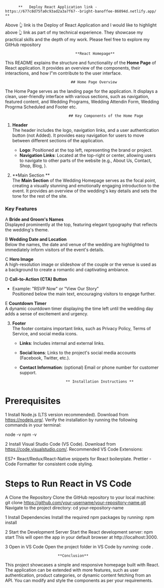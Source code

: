           **   Deploy React Application link - https://677c8d75fa0c93ad2a3a7f67--bright-banoffee-86094d.netlify.app/   **
                   
  Above 👆 link is the Deploy of React Application and I would like to highlight above 👆 link as part of my technical experience. They showcase my practical skills and the depth of my work. Please feel free to explore my GitHub repository                                   
                                    
                                    **React Homepage**

This README explains the structure and functionality of the **Home Page** of  React application. It provides an overview of the components, their interactions, and how I"m  contribute to the user interface.

                                  ## Home Page Overview

The Home Page serves as the landing page for the application. It displays a clean, user-friendly interface with various sections, such as navigation, featured content, and Wedding Programs, Wedding Attendin Form, Wedding Progrma Scheduled and Footer etc.

                                 ## Key Components of the Home Page

1. **Header**  
   The header includes the logo, navigation links, and a user authentication button (not Added). It provides easy navigation for users to move between different sections of the application.

   - **Logo**: Positioned at the top left, representing the brand or project.
   - **Navigation Links**: Located at the top-right or center, allowing users to navigate to other parts of the website (e.g., About Us, Contact, Shop, Blog, ).

     
 2. **Main Section **  
  The **Main Section** of the Wedding Homepage serves as the focal point, creating a visually stunning and emotionally engaging introduction to the event. It provides an overview of the wedding's key details and sets the tone for the rest of the site.

### Key Features
A **Bride and Groom's Names**  
   Displayed prominently at the top, featuring elegant typography that reflects the wedding's theme.

B **Wedding Date and Location**  
   Below the names, the date and venue of the wedding are highlighted to immediately inform visitors of the event's details.

C **Hero Image**  
   A high-resolution image or slideshow of the couple or the venue is used as a background to create a romantic and captivating ambiance.

D **Call-to-Action (CTA) Button**  
   - Example: "RSVP Now" or "View Our Story"  
   Positioned below the main text, encouraging visitors to engage further.

E  **Countdown Timer**  
   A dynamic countdown timer displaying the time left until the wedding day adds a sense of excitement and urgency.

3. **Footer**  
   The footer contains important links, such as Privacy Policy, Terms of Service, and social media icons.

   - **Links**: Includes internal and external links.
   - **Social Icons**: Links to the project's social media accounts (Facebook, Twitter, etc.).
   - **Contact Information**: (optional) Email or phone number for customer support.

     
                              ** Installation Instructions **
# Prerequisites
1 Install Node.js (LTS version recommended).
Download from https://nodejs.org/.
Verify the installation by running the following commands in your terminal:

node -v
npm -v

2 Install Visual Studio Code (VS Code).
Download from https://code.visualstudio.com/.
Recommended VS Code Extensions:

ES7+ React/Redux/React-Native snippets for React boilerplate.
Prettier - Code Formatter for consistent code styling.

# Steps to Run React in VS Code

A Clone the Repository
Clone the GitHub repository to your local machine:
git clone https://github.com/your-username/your-repository-name.git
Navigate to the project directory:
cd your-repository-name

1 Install Dependencies
Install the required npm packages by running:
npm install

2 Start the Development Server
Start the React development server:
npm start
This will open the app in your default browser at http://localhost:3000.

3 Open in VS Code
Open the project folder in VS Code by running:
code .

                            **Conclusion** 
                            
This project showcases a simple and responsive homepage built with React. The application can be extended with more features, such as user authentication, product categories, or dynamic content fetching from an API. You can modify and style the components as per your requirements.
